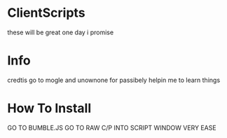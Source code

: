 ClientScripts
=============

these will be great one day i promise

Info
====

credtis go to mogle and unownone for passibely helpin me to learn things

How To Install
==============

GO TO BUMBLE.JS GO TO RAW C/P INTO SCRIPT WINDOW VERY EASE
